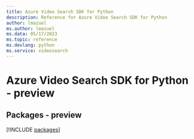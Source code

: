 ```yaml
---
title: Azure Video Search SDK for Python
description: Reference for Azure Video Search SDK for Python
author: lmazuel
ms.author: lmazuel
ms.data: 05/17/2023
ms.topic: reference
ms.devlang: python
ms.service: videosearch
---
```

# Azure Video Search SDK for Python - preview
## Packages - preview
[!INCLUDE [packages](video-search-index.md)]